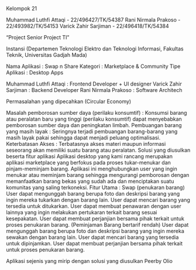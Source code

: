 Kelompok 21

Muhammad Luthfi Attaqi - 22/496427/TK/54387
Rani Nirmala Prakoso - 22/493982/TK/54153
Varick Zahir Sarjiman - 22/496418/TK/54384

“Project Senior Project TI”

Instansi (Departemen Teknologi Elektro dan Teknologi Informasi, Fakultas Teknik, Universitas Gadjah Mada)

Nama Aplikasi : Swap n Share 
Kategori : Marketplace & Community 
Tipe Aplikasi : Desktop Apps 

Muhammad Luthfi Attaqi : Frontend Developer + UI designer 
Varick Zahir Sarjiman : Backend Developer 
Rani Nirmala Prakoso : Software Architech  

Permasalahan yang dipecahkan (Circular Economy) 

Masalah pemborosan sumber daya (perilaku konsumtif) : 
Konsumsi barang atau peralatan baru yang tinggi (perilaku konsumtif) dapat menyebabkan pemborosan sumber daya dan peningkatan limbah. 
Pembuangan barang yang masih layak : 
Seringnya terjadi pembuangan barang-barang yang masih layak pakai sehingga dapat menjadi peluang optimalisasi. 
Keterbatasan Akses : 
Terbatasnya akses materi maupun informasi seseorang akan memiliki suatu barang atau peralatan. 
Solusi yang diusulkan beserta fitur aplikasi 
Aplikasi desktop yang kami rancang merupakan aplikasi marketplace yang berfokus pada proses tukar-menukar dan pinjam-meminjam barang. Aplikasi ini menghubungkan user yang ingin menukar atau meminjam barang sehingga mengurangi pemborosan dengan memanfaatkan barang bekas yang sudah ada dan menciptakan suatu komunitas yang saling terkoneksi. 
Fitur Utama : 
Swap (penukaran barang) 
User dapat mengunggah barang berupa foto dan deskripsi barang yang ingin mereka tukarkan dengan barang lain. 
User dapat mencari barang yang tersedia untuk ditukarkan. 
User dapat membuat penawaran dengan user lainnya yang ingin melakukan pertukaran terkait barang sesuai kesepakatan. 
User dapat membuat perjanjian bersama pihak terkait untuk proses penukaran barang. 
(Peminjaman Barang bertarif rendah) 
User dapat mengunggah barang berupa foto dan deskripsi barang yang ingin mereka sewakan dengan barang lain. 
User dapat mencari barang yang tersedia untuk dipinjamkan. 
User dapat membuat perjanjian bersama pihak terkait untuk proses penukaran barang. 

Aplikasi sejenis yang mirip dengan solusi yang diusulkan 
Peerby 
Olio 
